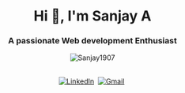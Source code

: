 <h1 align="center">Hi 👋, I'm Sanjay A</h1>
<h3 align="center">A passionate Web development Enthusiast</h3>

<div align="center"> <img src="https://komarev.com/ghpvc/?username=Sanjay1907&label=Profile%20views&color=0e75b6&style=flat" alt="Sanjay1907" /> </div>
<p align="center">
<br>
<a href="https://www.linkedin.com/in/sanjay-a-987908225/"><img src="https://img.shields.io/badge/linkedin-%230077B5.svg?&style=for-the-badge&logo=linkedin&logoColor=white" alt="LinkedIn" /></a>&nbsp;
<a href="mailto:sanjay.a19@yahoo.com?subject=Hi%20Sanjay A"><img src="https://img.shields.io/badge/gmail-%23D14836.svg?&style=for-the-badge&logo=gmail&logoColor=white" alt="Gmail"/></a>&nbsp;
</p>


